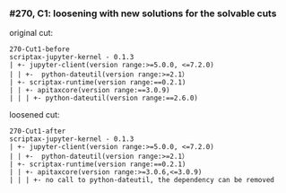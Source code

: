 ### #270, C1: loosening with new solutions for the solvable cuts
original cut:

```
270-Cut1-before
scriptax-jupyter-kernel - 0.1.3
| +- jupyter-client(version range:>=5.0.0, <=7.2.0)
| | +-  python-dateutil(version range:>=2.1）
| +- scriptax-runtime(version range:==0.2.1)
| | +- apitaxcore(version range:==3.0.9)
| | | +- python-dateutil(version range:==2.6.0)
```




loosened cut:
```
270-Cut1-after
scriptax-jupyter-kernel - 0.1.3
| +- jupyter-client(version range:>=5.0.0, <=7.2.0)
| | +-  python-dateutil(version range:>=2.1）
| +- scriptax-runtime(version range:==0.2.1)
| | +- apitaxcore(version range:>=3.0.6,<=3.0.9)
| | | +- no call to python-dateutil, the dependency can be removed
```




